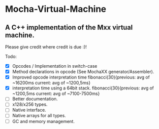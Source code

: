 # Mocha-Virtual-Machine
A C++ implementation of the Mxx virtual machine.
----
Please give credit where credit is due :)!


Todo:
- [x] Opcodes / Implementation in switch-case
- [x] Method declarations in opcode (See MochaXX generator/Assembler).
- [x] Improved opcode interpretation time fibonacci(30){previous: avg of ~16200ms   current: avg of ~1200,5ms}
- [x] interpretation time using a 64bit stack. fibonacci(30){previous: avg of ~1200,5ms   current: avg of ~7100-7500ms}
- [ ] Better documentation.
- [ ] x128/x256 types.
- [ ] Native interface.
- [ ] Native arrays for all types.
- [ ] GC and memory management.